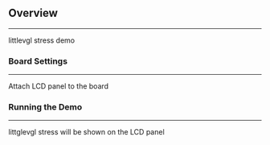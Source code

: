 ## Overview
***
littlevgl stress demo

### Board Settings
***
Attach LCD panel to the board

### Running the Demo
***
littglevgl stress will be shown on the LCD panel
